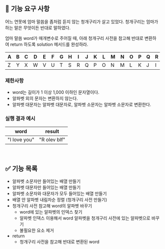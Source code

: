 ## 🚀 기능 요구 사항

어느 연못에 엄마 말씀을 좀처럼 듣지 않는 청개구리가 살고 있었다. 청개구리는 엄마가 하는 말은 무엇이든 반대로 말하였다.

엄마 말씀 word가 매개변수로 주어질 때, 아래 청개구리 사전을 참고해 반대로 변환하여 return 하도록 solution 메서드를 완성하라.

| A | B | C | D | E | F | G | H | I | J | K | L | M | N | O | P | Q | R | S | T | U | V | W | X | Y | Z |
| --- | --- | --- | --- | --- | --- | --- | --- | --- | --- | --- | --- | --- | --- | --- | --- | --- | --- | --- | --- | --- | --- | --- | --- | --- | --- |
| Z | Y | X | W | V | U | T | S | R | Q | P | O | N | M | L | K | J | I | H | G | F | E | D | C | B | A |

### 제한사항

- word는 길이가 1 이상 1,000 이하인 문자열이다.
- 알파벳 외의 문자는 변환하지 않는다.
- 알파벳 대문자는 알파벳 대문자로, 알파벳 소문자는 알파벳 소문자로 변환한다.

### 실행 결과 예시

| word | result |
| --- | --- |
| "I love you" | "R olev blf" |

<br>

## ✅ 기능 목록

- 알파벳 소문자만 들어있는 배열 만들기
- 알파벳 대문자만 들어있는 배열 만들기
- 알파벳 소문자와 대문자가 모두 들어있는 배열 만들기
- 배열 안 알파벳 내림차순 정렬 (청개구리 사전 만들기)
- 청개구리 사전 참고해 word의 알파벳 바꾸기 
  - word에 있는 알파벳의 인덱스 찾기
  - 알파벳 인덱스 이용해서 word 알파벳을 청개구리 사전에 있는 알파벳으로 바꾸기
  - 불필요한 요소 제거
- return
	- 청개구리 사전을 참고해 반대로 변환된 word